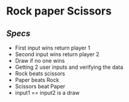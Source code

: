 # **Rock paper Scissors**

## *Specs*
- First input wins return player 1
- Second input wins return player 2
- Draw if no one wins
- Getting 2 user inputs and verifying the data
- Rock beats scissors
- Paper beats Rock
- Scissors beat Paper
- input1 == input2 is a draw
